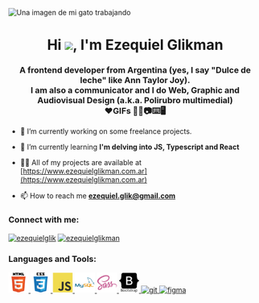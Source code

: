 <img src="https://www.ezequielglikman.com.ar/wp-content/uploads/2023/01/bolche-trabajando-web.jpg"
    alt="Una imagen de mi gato trabajando" />
<h1 align="center">Hi <img src = "https://raw.githubusercontent.com/MartinHeinz/MartinHeinz/master/wave.gif" width = 30px>, I'm Ezequiel Glikman</h1>
<h3 align="center">A frontend developer from Argentina (yes, I say "Dulce de leche" like Ann Taylor Joy).<br /> I am also a communicator and I do Web, Graphic and Audiovisual Design (a.k.a. Polirubro multimedial) <br /> ♥GIFs 🎨💾📷⌨️🖥️</h3>


- 🔭 I’m currently working on some freelance projects.

- 🌱 I’m currently learning **I'm delving into JS, Typescript and React**

- 👨‍💻 All of my projects are available at [https://www.ezequielglikman.com.ar](https://www.ezequielglikman.com.ar)

- 📫 How to reach me **ezequiel.glik@gmail.com**

<h3 align="left">Connect with me:</h3>
<p align="left">
<a href="https://instagram.com/ezequielglik" target="blank"><img align="center" src="https://raw.githubusercontent.com/rahuldkjain/github-profile-readme-generator/master/src/images/icons/Social/instagram.svg" alt="ezequielglik" height="30" width="40" /></a>
<a href="www.youtube.com/@rusocooke/" target="blank"><img align="center" src="https://raw.githubusercontent.com/rahuldkjain/github-profile-readme-generator/master/src/images/icons/Social/youtube.svg" alt="ezequielglikman" height="30" width="40" /></a>
</p>

<h3 align="left">Languages and Tools:</h3>
<p align="left"> <a href="https://www.w3.org/html/" target="_blank" rel="noreferrer"> <img
        src="https://raw.githubusercontent.com/devicons/devicon/master/icons/html5/html5-original-wordmark.svg"
        alt="html5" width="40" height="40" /> </a> <a href="https://www.w3schools.com/css/" target="_blank" rel="noreferrer"> <img
        src="https://raw.githubusercontent.com/devicons/devicon/master/icons/css3/css3-original-wordmark.svg" alt="css3"
        width="40" height="40" /> </a> <a href="https://developer.mozilla.org/en-US/docs/Web/JavaScript" target="_blank" rel="noreferrer"> <img
                src="https://raw.githubusercontent.com/devicons/devicon/master/icons/javascript/javascript-original.svg"
                alt="javascript" width="40" height="40" /> </a> <a href="https://www.mysql.com/" target="_blank"
            rel="noreferrer"> <img
                src="https://raw.githubusercontent.com/devicons/devicon/master/icons/mysql/mysql-original-wordmark.svg"
                alt="mysql" width="40" height="40" /> </a> <a href="https://sass-lang.com" target="_blank" rel="noreferrer">
                    <img src="https://raw.githubusercontent.com/devicons/devicon/master/icons/sass/sass-original.svg" alt="sass"
                        width="40" height="40" /> </a> <a href="https://getbootstrap.com" target="_blank" rel="noreferrer"> <img
            src="https://raw.githubusercontent.com/devicons/devicon/master/icons/bootstrap/bootstrap-plain-wordmark.svg"
            alt="bootstrap" width="40" height="40" /> </a> <a href="https://git-scm.com/" target="_blank" rel="noreferrer"> <img
                    src="https://www.vectorlogo.zone/logos/git-scm/git-scm-icon.svg" alt="git" width="40" height="40" /> </a>  <a href="https://www.figma.com/" target="_blank" rel="noreferrer">
        <img src="https://www.vectorlogo.zone/logos/figma/figma-icon.svg" alt="figma" width="40" height="40" /> </a>   </p>
